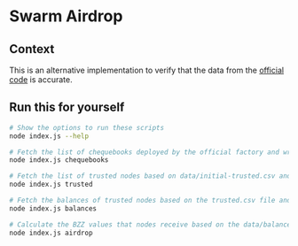 # Swarm Airdrop

## Context

This is an alternative implementation to verify that the data from the [official code](https://github.com/ethersphere/rise-of-bee-airdrop/blob/main/README.md) is accurate.

## Run this for yourself

```sh
# Show the options to run these scripts
node index.js --help

# Fetch the list of chequebooks deployed by the official factory and write it to data/chequebook.csv
node index.js chequebooks

# Fetch the list of trusted nodes based on data/initial-trusted.csv and write it to data/trusted.csv
node index.js trusted

# Fetch the balances of trusted nodes based on the trusted.csv file and write them to data/balances.csv
node index.js balances

# Calculate the BZZ values that nodes receive based on the data/balances.csv file and write them to data/airdrop.csv
node index.js airdrop
```

